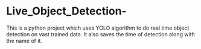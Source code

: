 # Live_Object_Detection-
This is a python project which uses YOLO algorithm to do real time object detection on vast trained data.
It also saves the time of detection along with the name of it.
